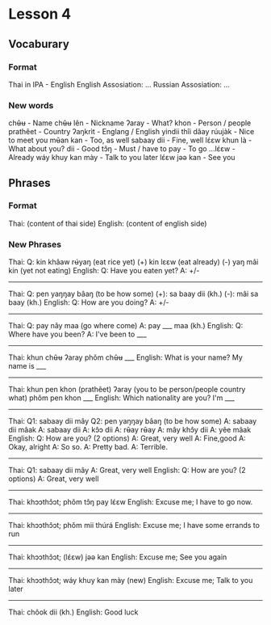 # Lesson 4

## Vocaburary

### Format

Thai in IPA - English
English Assosiation: ...
Russian Assosiation: ...

### New words

chʉ̂ʉ - Name
chʉ̂ʉ lên - Nickname
ʔaray - What?
khon - Person / people
prathêet - Country
ʔaŋkrìt - Englang / English
yindii thîi dâay rúujàk - Nice to meet you
mʉ̌an kan - Too, as well
sabaay dii - Fine, well
lɛ́ɛw khun là - What about you?
dii - Good
tɔ̂ŋ - Must / have to
pay - To go
...lɛ́ɛw - Already
wáy khuy kan mày - Talk to you later
lɛ́ɛw jəə kan - See you

## Phrases

### Format

Thai:
(content of thai side)
English:
(content of english side)

### New Phrases

Thai:
Q: kin khâaw rʉ́yaŋ (eat rice yet)
(+) kin lɛɛw (eat already)
(-) yaŋ mâi kin (yet not eating)
English:
Q: Have you eaten yet?
A: +/-

---

Thai:
Q: pen yaŋŋay bâaŋ (to be how some)
(+): sa baay dii (kh.)
(-): mâi sa baay (kh.)
English:
Q: How are you doing?
A: +/-

---

Thai:
Q: pay nǎy maa (go where come)
A: pay ___ maa (kh.)
English:
Q: Where have you been?
A: I've been to ___


--- 

Thai:
khun chʉ̂ʉ ʔaray
phǒm chʉ̂ʉ  ___
English:
What is your name?
My name is ___

---

Thai:
khun pen khon (prathêet) ʔaray (you to be person/people country what)
phǒm pen khon ___
English:
Which nationality are you?
I'm ___

---

Thai:
Q1: sabaay dii mây
Q2: pen yaŋŋay bâaŋ (to be how some)
A: sabaay dii mâak
A: sabaay dii
A: kɔ̂ɔ dii
A: rʉ̂ay rʉ̂ay
A: mây khɔ̂y dii
A: yêe mâak
English:
Q: How are you? (2 options)
A: Great, very well
A: Fine,good
A: Okay, alright
A: So so.
A: Pretty bad.
A: Terrible.

---

Thai:
Q1: sabaay dii mây
A: Great, very well
English:
Q: How are you? (2 options)
A: Great, very well

---

Thai:
khɔɔthɔ̂ɔt; phǒm tɔ̂ŋ pay lɛ́ɛw
English:
Excuse me; I have to go now.

---

Thai:
khɔɔthɔ̂ɔt; phǒm mii thúrá
English:
Excuse me; I have some errands to run

---

Thai:
khɔɔthɔ̂ɔt; (lɛ́ɛw) jəə kan
English:
Excuse me; See you again

---

Thai:
khɔɔthɔ̂ɔt; wáy khuy kan mày (new)
English:
Excuse me; Talk to you later

---

Thai:
chôok dii (kh.)
English:
Good luck 